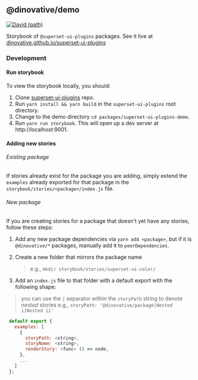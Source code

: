 ## @dinovative/demo

[![David (path)](https://img.shields.io/david/dinovative/superset-ui-plugins.svg?path=packages%2Fsuperset-ui-demo&style=flat-square)](https://david-dm.org/dinovative/superset-ui-plugins?path=packages/superset-ui-demo)

Storybook of `@superset-ui-plugins` packages. See it live at
[dinovative.github.io/superset-ui-plugins](https://dinovative.github.io/superset-ui-plugins)

### Development

#### Run storybook

To view the storybook locally, you should:

1. Clone [superset-ui-plugins](https://github.com/dinovative/superset-ui-plugins) repo.
2. Run `yarn install && yarn build` in the `superset-ui-plugins` root directory.
3. Change to the demo directory `cd packages/superset-ui-plugins-demo`.
4. Run `yarn run storybook`.  This will open up a dev server at http://localhost:9001.

#### Adding new stories

###### Existing package

If stories already exist for the package you are adding, simply extend the `examples` already
exported for that package in the `storybook/stories/<package>/index.js` file.

###### New package

If you are creating stories for a package that doesn't yet have any stories, follow these steps:

1. Add any new package dependencies via
   `yarn add <package>`, but if it is `@dinovative/*` packages, manually add it to `peerDependencies`.

2. Create a new folder that mirrors the package name

   > e.g., `mkdir storybook/stories/superset-ui-color/`

3. Add an `index.js` file to that folder with a default export with the following shape:

> you can use the `|` separator within the `storyPath` string to denote _nested_ stories e.g.,
> `storyPath: '@dinovative/package|Nested i|Nested ii'`

```javascript
 default export {
   examples: [
     {
       storyPath: <string>,
       storyName: <string>,
       renderStory: <func> () => node,
     },
     ...
   ]
 };
```
